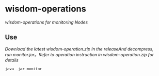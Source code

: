 # wisdom-operations 

*wisdom-operations for monitoring Nodes*

## Use
*Download the latest wisdom-operation.zip in the releaseAnd decompress, run monitor.jar。Refer to operation instruction in wisdom-operation.zip for details*

```
java -jar monitor
```
